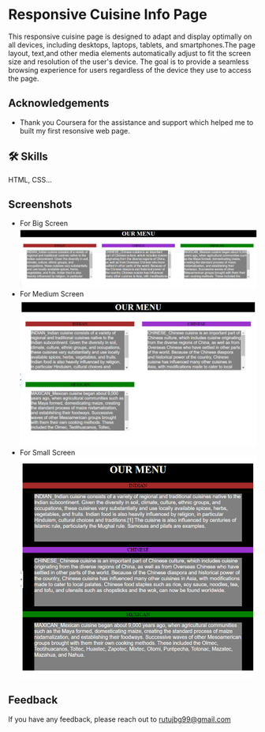 
# Responsive Cuisine Info Page

This responsive cuisine page is designed to adapt and display optimally on all devices, including desktops, laptops, tablets, and smartphones.The page layout, text,and other media elements automatically adjust to fit the screen size and resolution of the user's device. The goal is to provide a seamless browsing experience for users regardless of the device they use to access the page.




## Acknowledgements

 - Thank you Coursera for the assistance and support which helped me to built my first resonsive web page.
 

## 🛠 Skills
   HTML, CSS...


## Screenshots
- For Big Screen
![App Screenshot](https://github.com/Rutuj99/Responsive-Menu/blob/master/Screenshots/Screenshot%202023-02-14%20153953.png?raw=true)
- For Medium Screen
![App Screenshot](https://github.com/Rutuj99/Responsive-Menu/blob/master/Screenshots/Screenshot%202023-02-14%20154056.png?raw=true)
- For Small Screen
![App Screenshot](https://github.com/Rutuj99/Responsive-Menu/blob/master/Screenshots/Screenshot%202023-02-14%20154155.png?raw=true)


## Feedback

If you have any feedback, please reach out to rutujbg99@gmail.com

